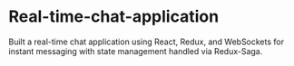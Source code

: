 # Real-time-chat-application
Built a real-time chat application using React, Redux, and WebSockets for instant messaging with state management handled via Redux-Saga.
